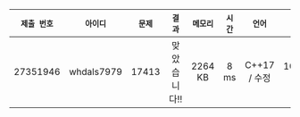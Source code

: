 | `제출 번호` | `아이디` | `문제` |  `결과` | `메모리` | `시간` | `언어` | `코드 길이` |
|---|:---:|:---:|:---:|:---:|:---:|:---:|---:|
| 27351946 | whdals7979 | 17413 | 맞았습니다!! |	2264 KB | 8	 ms | C++17 / 수정 | 1064 B |
